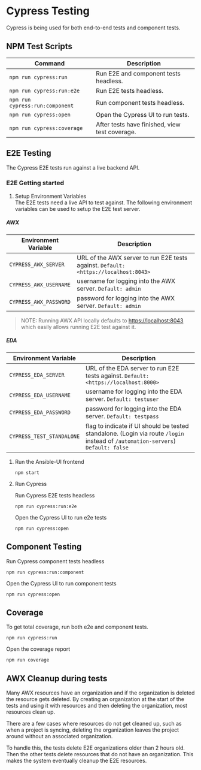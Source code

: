 # Cypress Testing

Cypress is being used for both end-to-end tests and component tests.

## NPM Test Scripts

| Command                         | Description                                    |
| ------------------------------- | ---------------------------------------------- |
| `npm run cypress:run`           | Run E2E and component tests headless.          |
| `npm run cypress:run:e2e`       | Run E2E tests headless.                        |
| `npm run cypress:run:component` | Run component tests headless.                  |
| `npm run cypress:open`          | Open the Cypress UI to run tests.              |
| `npm run cypress:coverage`      | After tests have finished, view test coverage. |

## E2E Testing

The Cypress E2E tests run against a live backend API.

### E2E Getting started

1. Setup Environment Variables
   <br>The E2E tests need a live API to test against. The following environment variables can be used to setup the E2E test server.

##### AWX

| Environment Variable   | Description                                                                         |
| ---------------------- | ----------------------------------------------------------------------------------- |
| `CYPRESS_AWX_SERVER`   | URL of the AWX server to run E2E tests against. `Default: <https://localhost:8043>` |
| `CYPRESS_AWX_USERNAME` | username for logging into the AWX server. `Default: admin`                          |
| `CYPRESS_AWX_PASSWORD` | password for logging into the AWX server. `Default: admin`                          |

> NOTE: Running AWX API locally defaults to <https://localhost:8043> which easily allows running E2E test against it.

##### EDA

| Environment Variable      | Description                                                                                                                      |
| ------------------------- | -------------------------------------------------------------------------------------------------------------------------------- |
| `CYPRESS_EDA_SERVER`      | URL of the EDA server to run E2E tests against. `Default: <https://localhost:8000>`                                              |
| `CYPRESS_EDA_USERNAME`    | username for logging into the EDA server. `Default: testuser`                                                                    |
| `CYPRESS_EDA_PASSWORD`    | password for logging into the EDA server. `Default: testpass`                                                                    |
| `CYPRESS_TEST_STANDALONE` | flag to indicate if UI should be tested standalone. (Login via route `/login` instead of `/automation-servers`) `Default: false` |

1. Run the Ansible-UI frontend

   ```
   npm start
   ```

2. Run Cypress

   Run Cypress E2E tests headless

   ```
   npm run cypress:run:e2e
   ```

   Open the Cypress UI to run e2e tests

   ```
   npm run cypress:open
   ```

## Component Testing

Run Cypress component tests headless

```
npm run cypress:run:component
```

Open the Cypress UI to run component tests

```
npm run cypress:open
```

## Coverage

To get total coverage, run both e2e and component tests.

```
npm run cypress:run
```

Open the coverage report

```
npm run coverage
```

## AWX Cleanup during tests

Many AWX resources have an organization and if the organization is deleted the resource gets deleted. By creating an organization at the start of the tests and using it with resources and then deleting the organization, most resources clean up.

There are a few cases where resources do not get cleaned up, such as when a project is syncing, deleting the organization leaves the project around without an associated organization.

To handle this, the tests delete E2E organizations older than 2 hours old. Then the other tests delete resources that do not have an organization. This makes the system eventually cleanup the E2E resources.

